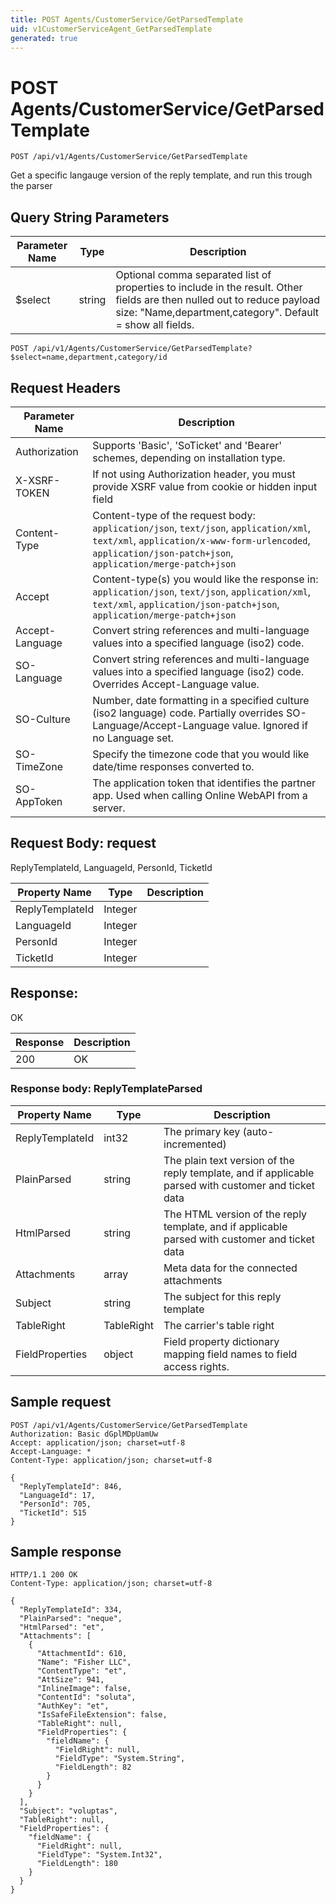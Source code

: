 ```yaml
---
title: POST Agents/CustomerService/GetParsedTemplate
uid: v1CustomerServiceAgent_GetParsedTemplate
generated: true
---
```


# POST Agents/CustomerService/GetParsedTemplate

```http
POST /api/v1/Agents/CustomerService/GetParsedTemplate
```

Get a specific langauge version of the reply template, and run this trough the parser







## Query String Parameters

| Parameter Name | Type |  Description |
|----------------|------|--------------|
| $select | string |  Optional comma separated list of properties to include in the result. Other fields are then nulled out to reduce payload size: "Name,department,category". Default = show all fields. |

```http
POST /api/v1/Agents/CustomerService/GetParsedTemplate?$select=name,department,category/id
```


## Request Headers

| Parameter Name | Description |
|----------------|-------------|
| Authorization  | Supports 'Basic', 'SoTicket' and 'Bearer' schemes, depending on installation type. |
| X-XSRF-TOKEN   | If not using Authorization header, you must provide XSRF value from cookie or hidden input field |
| Content-Type | Content-type of the request body: `application/json`, `text/json`, `application/xml`, `text/xml`, `application/x-www-form-urlencoded`, `application/json-patch+json`, `application/merge-patch+json` |
| Accept         | Content-type(s) you would like the response in: `application/json`, `text/json`, `application/xml`, `text/xml`, `application/json-patch+json`, `application/merge-patch+json` |
| Accept-Language | Convert string references and multi-language values into a specified language (iso2) code. |
| SO-Language | Convert string references and multi-language values into a specified language (iso2) code. Overrides Accept-Language value. |
| SO-Culture | Number, date formatting in a specified culture (iso2 language) code. Partially overrides SO-Language/Accept-Language value. Ignored if no Language set. |
| SO-TimeZone | Specify the timezone code that you would like date/time responses converted to. |
| SO-AppToken | The application token that identifies the partner app. Used when calling Online WebAPI from a server. |

## Request Body: request 

ReplyTemplateId, LanguageId, PersonId, TicketId 

| Property Name | Type |  Description |
|----------------|------|--------------|
| ReplyTemplateId | Integer |  |
| LanguageId | Integer |  |
| PersonId | Integer |  |
| TicketId | Integer |  |

## Response:

OK

| Response | Description |
|----------------|-------------|
| 200 | OK |

### Response body: ReplyTemplateParsed

| Property Name | Type |  Description |
|----------------|------|--------------|
| ReplyTemplateId | int32 | The primary key (auto-incremented) |
| PlainParsed | string | The plain text version of the reply template, and if applicable parsed with customer and ticket data |
| HtmlParsed | string | The HTML version of the reply template, and if applicable parsed with customer and ticket data |
| Attachments | array | Meta data for the connected attachments |
| Subject | string | The subject for this reply template |
| TableRight | TableRight | The carrier's table right |
| FieldProperties | object | Field property dictionary mapping field names to field access rights. |

## Sample request

```http!
POST /api/v1/Agents/CustomerService/GetParsedTemplate
Authorization: Basic dGplMDpUamUw
Accept: application/json; charset=utf-8
Accept-Language: *
Content-Type: application/json; charset=utf-8

{
  "ReplyTemplateId": 846,
  "LanguageId": 17,
  "PersonId": 705,
  "TicketId": 515
}
```

## Sample response

```http_
HTTP/1.1 200 OK
Content-Type: application/json; charset=utf-8

{
  "ReplyTemplateId": 334,
  "PlainParsed": "neque",
  "HtmlParsed": "et",
  "Attachments": [
    {
      "AttachmentId": 610,
      "Name": "Fisher LLC",
      "ContentType": "et",
      "AttSize": 941,
      "InlineImage": false,
      "ContentId": "soluta",
      "AuthKey": "et",
      "IsSafeFileExtension": false,
      "TableRight": null,
      "FieldProperties": {
        "fieldName": {
          "FieldRight": null,
          "FieldType": "System.String",
          "FieldLength": 82
        }
      }
    }
  ],
  "Subject": "voluptas",
  "TableRight": null,
  "FieldProperties": {
    "fieldName": {
      "FieldRight": null,
      "FieldType": "System.Int32",
      "FieldLength": 180
    }
  }
}
```